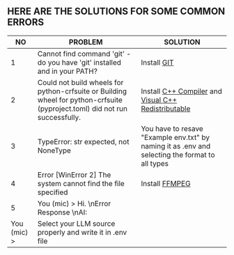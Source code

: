 ## HERE ARE THE SOLUTIONS FOR SOME COMMON ERRORS

| NO | PROBLEM   | SOLUTION  |
|----|-----------------|-----------------|
| 1  | Cannot find command 'git' - do you have 'git' installed and in your PATH?  | Install [GIT](https://git-scm.com/)      |
| 2  | Could not build wheels for python-crfsuite or Building wheel for python-crfsuite (pyproject.toml) did not run successfully.       | Install [C++ Compiler](https://sourceforge.net/projects/mingw-w64/) and [Visual C++ Redistributable](https://learn.microsoft.com/en-us/cpp/windows/latest-supported-vc-redist?view=msvc-170)      |
| 3  | TypeError: str expected, not NoneType| You have to resave "Example env.txt" by naming it as .env and selecting the format to all types     |
| 4  | Error [WinError 2] The system cannot find the file specified  | Install [FFMPEG](https://youtu.be/EyIIvctDhYc?si=0rC7SEhh9uAO9oCf)      |
| 5  | You (mic) > Hi. \nError Response \nAI:
You (mic) >     | Select your LLM source properly and write it in .env file      |
